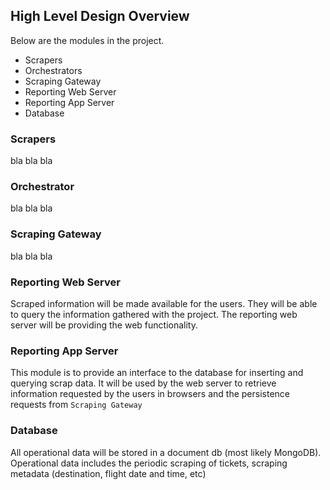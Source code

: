 ## High Level Design Overview

Below are the modules in the project.

- Scrapers
- Orchestrators
- Scraping Gateway
- Reporting Web Server
- Reporting App Server
- Database

### Scrapers

bla bla bla

### Orchestrator

bla bla bla

### Scraping Gateway

bla bla bla

### Reporting Web Server

Scraped information will be made available for the users. They will be able to query the information gathered with the project. The reporting web server will be providing the web functionality.

### Reporting App Server

This module is to provide an interface to the database for inserting and querying scrap data. It will be used by the web server to retrieve information requested by the users in browsers and the persistence requests from `Scraping Gateway`

### Database

All operational data will be stored in a document db (most likely MongoDB). Operational data includes the periodic scraping of tickets, scraping metadata (destination, flight date and time, etc)
